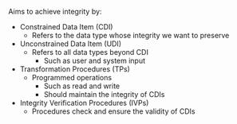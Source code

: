 Aims to achieve integrity by:
- Constrained Data Item (CDI)
	- Refers to the data type whose integrity we want to preserve
- Unconstrained Data Item (UDI)
	- Refers to all data types beyond CDI
		- Such as user and system input
- Transformation Procedures (TPs)
	- Programmed operations
		- Such as read and write
		- Should maintain the integrity of CDIs
- Integrity Verification Procedures (IVPs)
	- Procedures check and ensure the validity of CDIs

